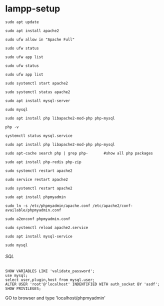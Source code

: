 # lampp-setup
```
sudo apt update
```
```
sudo apt install apache2
```
```
sudo ufw allow in "Apache Full"
```
```
sudo ufw status
```
```
sudo ufw app list
```
```
sudo ufw status
```
```
sudo ufw app list
```
```
sudo systemctl start apache2
```
```
sudo systemctl status apache2
```
```
sudo apt install mysql-server
```
```
sudo mysql
```

```
sudo apt install php libapache2-mod-php php-mysql
```
```
php -v
```

```
systemctl status mysql.service
```
```
sudo apt install php libapache2-mod-php php-mysql
```
```
sudo apt-cache search php | grep php-		#show all php packages
```
```
sudo apt install php-redis php-zip
```
```
sudo systemctl restart apache2
```
```
sudo service restart apache2
```
```
sudo systemctl restart apache2
```

```
sudo apt install phpmyadmin
```
```
sudo ln -s /etc/phpmyadmin/apache.conf /etc/apache2/conf-available/phpmyadmin.conf
```
```
sudo a2enconf phpmyadmin.conf
```
```
sudo systemctl reload apache2.service
```




```
sudo apt install mysql-service
```
``` 
sudo mysql 
```

<h6>SQL</h6>

```
SHOW VARIABLES LIKE 'validate_password';
use mysql;
select user,plugin,host from mysql.user;
ALTER USER 'root'@'localhost' INDENTIFIED WITH auth_socket BY 'asdf';
SHOW PRIVILEGES;
```
GO to browser and type 'localhost/phpmyadmin'
